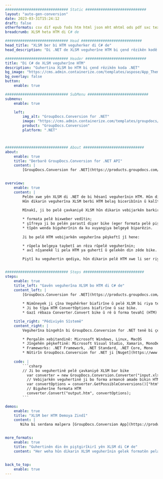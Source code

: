 ```yaml
---
############################# Static ############################
layout: "auto-gen-conversion"
date: 2023-03-31T15:24:12
draft: false
otherformats: csv dif epub fods htm html json mht mhtml ods pdf sxc tex tsv xlam xls xlsb xlsm xlsx xlt xltm xltx xml xps
breadcrumb: XLSM heta HTM di C# de

############################# Head ############################
head_title: "XLSM ber bi HTM veguherker di C# de"
head_description: "Di .NET de XLSM veguherîne HTM bi çend rêzikên kodê. API-a Veguheztina Belgeya GroupDocs bikar bînin da ku zêdetirî 160 formatên pelan veguherînin."

############################# Header ############################
title: "Di C# de XLSM veguherîne HTM"
description: "Guhertina XLSM bo HTM bi çend rêzikên koda .NET"
bg_image: "https://cms.admin.containerize.com/templates/aspose/App_Themes/V3/images/bg/header1.png"
bg_overlay: false
button:
    enable: true

############################# SubMenu ############################
submenu:
    enable: true

    left:
        img_alt: "GroupDocs.Conversion for .NET"
        image: "https://cms.admin.containerize.com/templates/groupdocs/images/product-logos/90x90-noborder/groupdocs-conversion-net.png"
        product: "GroupDocs.Conversion"
        platform: ".NET"



############################# About ############################
about:
    enable: true
    title: "Derbarê GroupDocs.Conversion for .NET API"
    content: |
        [GroupDocs.Conversion for .NET](https://products.groupdocs.com/conversion/net/) dikare ji bo veguherandina Microsoft Word, Excel, PowerPoint, PDF, Visio û formên din were bikar anîn. GroupDocs.Conversion API-yek serbixwe ye ku ji bo pergalên paşîn û hundurîn ên ku performansa bilind hewce ye re maqûl e. Ew bi nermalava wekî Microsoft an Open Office ve girêdayî nîne.
    

overview:
    enable: true
    content: |
        Pelên xwe yên XLSM di .NET de bi hêsanî veguherînin HTM. Hûn dikarin tenê çend rêzikên kodê yên C# li her platformek bijartina xwe wekî Windows, Linux, macOS bikar bînin.
        Hûn dikarin veguherîna XLSM berbi HTM belaş biceribînin û kalîteya encamên veguhertinê binirxînin. Li gel senaryoyên guherandina pelan ên hêsan, hûn dikarin vebijarkên pêşkeftîtir ji bo barkirina pelê çavkaniya XLSM û ji bo hilanîna encam HTM biceribînin. 
        
        Mînakî, ji bo pelê çavkaniyê XLSM hûn dikarin vebijarkên barkirinê yên jêrîn bikar bînin:

        * formata pelê bixweber vedîtin;
        * şîfreya ji bo pelên parastî diyar bike (eger formata pelê piştgirî dike);
        * tîpên wenda biguherînin da ku xuyangiya belgeyê biparêzin.
        
        Ji bo pelê HTM vebijarkên veguherîna pêşkeftî jî hene:

        * rûpela belgeya taybetî an rêza rûpelê veguherînin;
        * avî nîşanekê li pela HTM ya guhertî û gelekên din zêde bike.

        Piştî ku veguhertin qediya, hûn dikarin pelê HTM xwe li ser riya pelê ya herêmî hilînin an depoyek sêyemîn mîna FTP, Amazon S3, Google Drive, Dropbox hwd. Ji kerema xwe bala xwe bidin - hûn XLSM veguherînin {{ TO}} ne hewce ye ku nermalava zêde hatî saz kirin - mîna MS Office, Open Office, Adobe Acrobat Reader hwd.


############################# Steps ############################
steps:
    enable: true
    title_left: "Gavên veguherîna XLSM bo HTM di C# de"
    content_left: |
        [GroupDocs.Conversion for .NET](https://products.groupdocs.com/conversion/net/) ji pêşdebiran re hêsantir dike ku pelek XLSM bi çend rêzikên kodê veguherînin HTM.
        
        * Nimûneyek ji çîna Veguhêrker biafirîne û pelê XLSM bi riya tevahî peyda bike
        * Ji bo tîpa HTM ConvertOptions biafirîne û saz bike.
        * Gazî rêbaza Converter.Convert bike û rê û forma tevahî (HTM) wekî parametre derbas bike.

    title_right: "Pêdiviyên Sîstemê"
    content_right: |
        Veguherîna bingehîn bi GroupDocs.Conversion for .NET tenê bi çend gavên hêsan dikare were kirin. API-yên me li ser hemî platformên sereke û pergalên xebitandinê têne piştgirî kirin. Berî ku hûn koda jêrîn bicîh bikin, pê ewle bine ku we şertên jêrîn li ser pergala we hatine saz kirin.

        * Pergalên xebitandinê: Microsoft Windows, Linux, MacOS
        * Jîngehên pêşkeftinê: Microsoft Visual Studio, Xamarin, MonoDevelop
        * Frameworks: .NET Framework, .NET Standard, .NET Core, Mono
        * Nûtirîn GroupDocs.Conversion for .NET ji [Nuget](https://www.nuget.org/packages/groupdocs.conversion) bistînin
         
    code: |
        ```csharp    
        // Ji bo veguhertinê pelê çavkaniyê XLSM bar bike
          var converter = new GroupDocs.Conversion.Converter("input.xlsm");
          // Vebijarkên veguhertinê ji bo forma armancê amade bikin HTM
          var convertOptions = converter.GetPossibleConversions()["htm"].ConvertOptions;
          // Biguherîne formata HTM
          converter.Convert("output.htm", convertOptions);
        ```

demos:
    enable: true
    title: "XLSM ber HTM Demoya Zindî"
    content: |
       Niha bi serdana malpera [GroupDocs.Conversion App](https://products.groupdocs.app/conversion/family) XLSM veguherînin HTM. Demoya serhêl xwedî avantajên jêrîn e
          

more_formats:
    enable: true
    title: "Guhertinên din ên piştgirîkirî yên XLSM di C# de"
    content: "Her weha hûn dikarin XLSM veguherînin gelek formatên pelan ên din. Ji kerema xwe lîsteya jêrîn bibînin."
       
       
back_to_top:
    enable: true
---
```

